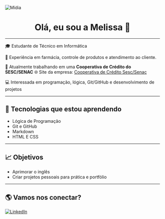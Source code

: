 ![Mídia](https://github.com/user-attachments/assets/52e3930d-75c6-4a68-ad9a-347d909d4f3c)



<h1 align="center">Olá, eu sou a Melissa 👋</h1> 
<hr>

🎓 Estudante de Técnico em Informática   

💊 Experiência em farmácia, controle de produtos e atendimento ao cliente.

🏦  Atualmente trabalhando em uma **Cooperativa de Crédito do SESC/SENAC** 🌐 Site da empresa: [Cooperativa de Crédito Sesc/Senac](https://anossacooperativa.com.br/)


💻 Interessada em programação, lógica, Git/GitHub e desenvolvimento de projetos  
  

---

## 🚀 Tecnologias que estou aprendendo
- Lógica de Programação  
- Git e GitHub  
- Markdown  
- HTML E CSS  

---

## 📈 Objetivos
- Aprimorar o inglês
- Criar projetos pessoais para prática e portfólio  

---

## 🌎 Vamos nos conectar?
[![LinkedIn](https://img.shields.io/badge/LinkedIn-blue?style=for-the-badge&logo=linkedin)](https://www.linkedin.com/in/melissalopescouto/)  
